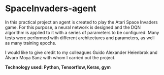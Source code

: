 # SpaceInvaders-agent

In this practical project an agent is created to play the Atari Space Invaders game. For this purpose, a neural network is designed and the DQN algorithm is applied to it with a series of parameters to be configured. Many tests were performed with different architectures and parameters, as well as many training epochs. 

I would like to give credit to my colleagues Guido Alexander Heienbrok and Álvaro Moya Sanz with whom I carried out the project.

**Technology used: Python, Tensorflow, Keras, gym**

